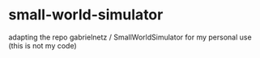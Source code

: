 # small-world-simulator
adapting the repo gabrielnetz / SmallWorldSimulator for my personal use (this is not my code)
